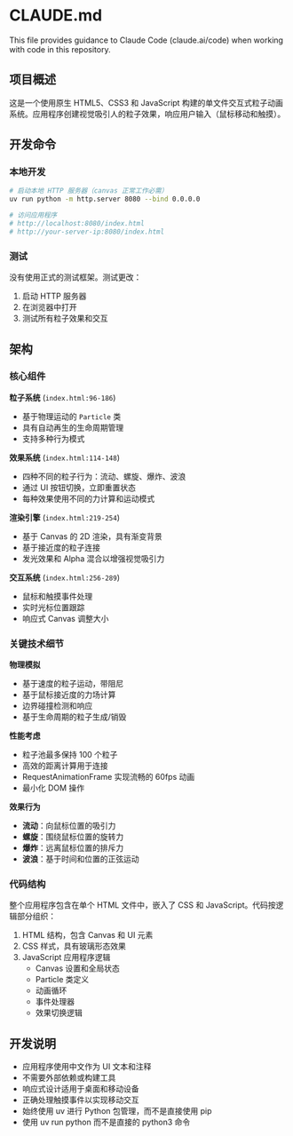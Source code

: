 # CLAUDE.md

This file provides guidance to Claude Code (claude.ai/code) when working with code in this repository.

## 项目概述

这是一个使用原生 HTML5、CSS3 和 JavaScript 构建的单文件交互式粒子动画系统。应用程序创建视觉吸引人的粒子效果，响应用户输入（鼠标移动和触摸）。

## 开发命令

### 本地开发
```bash
# 启动本地 HTTP 服务器（canvas 正常工作必需）
uv run python -m http.server 8080 --bind 0.0.0.0

# 访问应用程序
# http://localhost:8080/index.html
# http://your-server-ip:8080/index.html
```

### 测试
没有使用正式的测试框架。测试更改：
1. 启动 HTTP 服务器
2. 在浏览器中打开
3. 测试所有粒子效果和交互

## 架构

### 核心组件

**粒子系统** (`index.html:96-186`)
- 基于物理运动的 `Particle` 类
- 具有自动再生的生命周期管理
- 支持多种行为模式

**效果系统** (`index.html:114-148`)
- 四种不同的粒子行为：流动、螺旋、爆炸、波浪
- 通过 UI 按钮切换，立即重置状态
- 每种效果使用不同的力计算和运动模式

**渲染引擎** (`index.html:219-254`)
- 基于 Canvas 的 2D 渲染，具有渐变背景
- 基于接近度的粒子连接
- 发光效果和 Alpha 混合以增强视觉吸引力

**交互系统** (`index.html:256-289`)
- 鼠标和触摸事件处理
- 实时光标位置跟踪
- 响应式 Canvas 调整大小

### 关键技术细节

**物理模拟**
- 基于速度的粒子运动，带阻尼
- 基于鼠标接近度的力场计算
- 边界碰撞检测和响应
- 基于生命周期的粒子生成/销毁

**性能考虑**
- 粒子池最多保持 100 个粒子
- 高效的距离计算用于连接
- RequestAnimationFrame 实现流畅的 60fps 动画
- 最小化 DOM 操作

**效果行为**
- **流动**：向鼠标位置的吸引力
- **螺旋**：围绕鼠标位置的旋转力
- **爆炸**：远离鼠标位置的排斥力
- **波浪**：基于时间和位置的正弦运动

### 代码结构

整个应用程序包含在单个 HTML 文件中，嵌入了 CSS 和 JavaScript。代码按逻辑部分组织：

1. HTML 结构，包含 Canvas 和 UI 元素
2. CSS 样式，具有玻璃形态效果
3. JavaScript 应用程序逻辑
   - Canvas 设置和全局状态
   - Particle 类定义
   - 动画循环
   - 事件处理器
   - 效果切换逻辑

## 开发说明

- 应用程序使用中文作为 UI 文本和注释
- 不需要外部依赖或构建工具
- 响应式设计适用于桌面和移动设备
- 正确处理触摸事件以实现移动交互
- 始终使用 uv 进行 Python 包管理，而不是直接使用 pip
- 使用 uv run python 而不是直接的 python3 命令